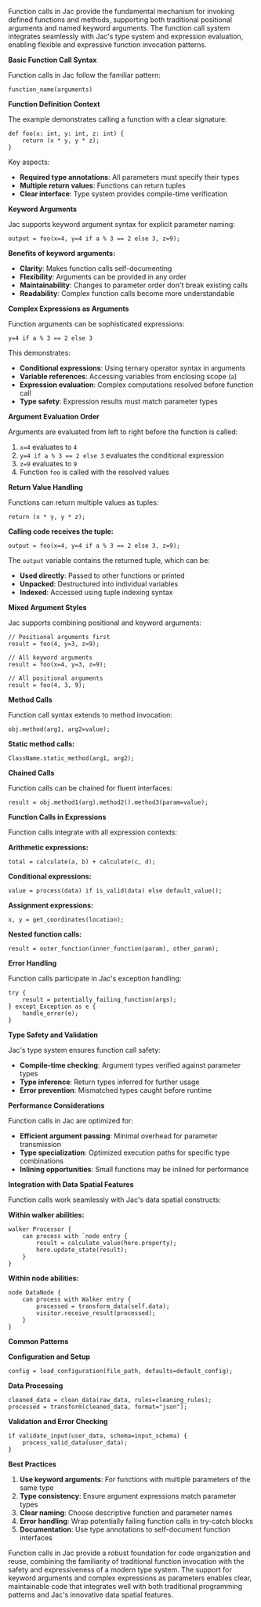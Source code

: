 Function calls in Jac provide the fundamental mechanism for invoking defined functions and methods, supporting both traditional positional arguments and named keyword arguments. The function call system integrates seamlessly with Jac's type system and expression evaluation, enabling flexible and expressive function invocation patterns.

**Basic Function Call Syntax**

Function calls in Jac follow the familiar pattern:
```jac
function_name(arguments)
```

**Function Definition Context**

The example demonstrates calling a function with a clear signature:
```jac
def foo(x: int, y: int, z: int) {
    return (x * y, y * z);
}
```

Key aspects:
- **Required type annotations**: All parameters must specify their types
- **Multiple return values**: Functions can return tuples
- **Clear interface**: Type system provides compile-time verification

**Keyword Arguments**

Jac supports keyword argument syntax for explicit parameter naming:
```jac
output = foo(x=4, y=4 if a % 3 == 2 else 3, z=9);
```

**Benefits of keyword arguments:**
- **Clarity**: Makes function calls self-documenting
- **Flexibility**: Arguments can be provided in any order
- **Maintainability**: Changes to parameter order don't break existing calls
- **Readability**: Complex function calls become more understandable

**Complex Expressions as Arguments**

Function arguments can be sophisticated expressions:
```jac
y=4 if a % 3 == 2 else 3
```

This demonstrates:
- **Conditional expressions**: Using ternary operator syntax in arguments
- **Variable references**: Accessing variables from enclosing scope (`a`)
- **Expression evaluation**: Complex computations resolved before function call
- **Type safety**: Expression results must match parameter types

**Argument Evaluation Order**

Arguments are evaluated from left to right before the function is called:
1. `x=4` evaluates to `4`
2. `y=4 if a % 3 == 2 else 3` evaluates the conditional expression
3. `z=9` evaluates to `9`
4. Function `foo` is called with the resolved values

**Return Value Handling**

Functions can return multiple values as tuples:
```jac
return (x * y, y * z);
```

**Calling code receives the tuple:**
```jac
output = foo(x=4, y=4 if a % 3 == 2 else 3, z=9);
```

The `output` variable contains the returned tuple, which can be:
- **Used directly**: Passed to other functions or printed
- **Unpacked**: Destructured into individual variables
- **Indexed**: Accessed using tuple indexing syntax

**Mixed Argument Styles**

Jac supports combining positional and keyword arguments:
```jac
// Positional arguments first
result = foo(4, y=3, z=9);

// All keyword arguments
result = foo(x=4, y=3, z=9);

// All positional arguments
result = foo(4, 3, 9);
```

**Method Calls**

Function call syntax extends to method invocation:
```jac
obj.method(arg1, arg2=value);
```

**Static method calls:**
```jac
ClassName.static_method(arg1, arg2);
```

**Chained Calls**

Function calls can be chained for fluent interfaces:
```jac
result = obj.method1(arg).method2().method3(param=value);
```

**Function Calls in Expressions**

Function calls integrate with all expression contexts:

**Arithmetic expressions:**
```jac
total = calculate(a, b) + calculate(c, d);
```

**Conditional expressions:**
```jac
value = process(data) if is_valid(data) else default_value();
```

**Assignment expressions:**
```jac
x, y = get_coordinates(location);
```

**Nested function calls:**
```jac
result = outer_function(inner_function(param), other_param);
```

**Error Handling**

Function calls participate in Jac's exception handling:
```jac
try {
    result = potentially_failing_function(args);
} except Exception as e {
    handle_error(e);
}
```

**Type Safety and Validation**

Jac's type system ensures function call safety:
- **Compile-time checking**: Argument types verified against parameter types
- **Type inference**: Return types inferred for further usage
- **Error prevention**: Mismatched types caught before runtime

**Performance Considerations**

Function calls in Jac are optimized for:
- **Efficient argument passing**: Minimal overhead for parameter transmission
- **Type specialization**: Optimized execution paths for specific type combinations
- **Inlining opportunities**: Small functions may be inlined for performance

**Integration with Data Spatial Features**

Function calls work seamlessly with Jac's data spatial constructs:

**Within walker abilities:**
```jac
walker Processor {
    can process with `node entry {
        result = calculate_value(here.property);
        here.update_state(result);
    }
}
```

**Within node abilities:**
```jac
node DataNode {
    can process with Walker entry {
        processed = transform_data(self.data);
        visitor.receive_result(processed);
    }
}
```

**Common Patterns**

**Configuration and Setup**
```jac
config = load_configuration(file_path, defaults=default_config);
```

**Data Processing**
```jac
cleaned_data = clean_data(raw_data, rules=cleaning_rules);
processed = transform(cleaned_data, format="json");
```

**Validation and Error Checking**
```jac
if validate_input(user_data, schema=input_schema) {
    process_valid_data(user_data);
}
```

**Best Practices**

1. **Use keyword arguments**: For functions with multiple parameters of the same type
2. **Type consistency**: Ensure argument expressions match parameter types
3. **Clear naming**: Choose descriptive function and parameter names
4. **Error handling**: Wrap potentially failing function calls in try-catch blocks
5. **Documentation**: Use type annotations to self-document function interfaces

Function calls in Jac provide a robust foundation for code organization and reuse, combining the familiarity of traditional function invocation with the safety and expressiveness of a modern type system. The support for keyword arguments and complex expressions as parameters enables clear, maintainable code that integrates well with both traditional programming patterns and Jac's innovative data spatial features.
